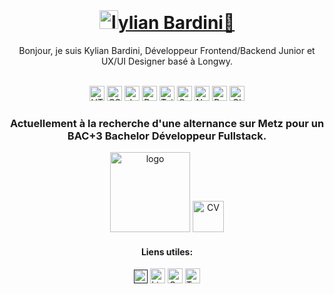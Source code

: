 <div align="center"> <br>

# <a href="www.kylian-bardini.fr"><img alt="logo" width="30px" src="https://kylian-bardini.fr/assets/img/Logo_K.svg" />ylian Bardini:dragon_face:</a>
Bonjour, je suis Kylian Bardini, Développeur Frontend/Backend Junior et
UX/UI Designer basé à Longwy.

<br>


<img alt="HTML" width="24px" src="https://www.vectorlogo.zone/logos/w3_html5/w3_html5-icon.svg" />
<img alt="CSS" width="24px" src="https://www.vectorlogo.zone/logos/w3_css/w3_css-icon.svg" />
<img alt="Javacript" width="24px" src="https://upload.vectorlogo.zone/logos/javascript/images/239ec8a4-163e-4792-83b6-3f6d96911757.svg" />
<img alt="Bootstap" width="24px" src="https://upload.vectorlogo.zone/logos/getbootstrap/images/987f8f6c-263a-47b1-a85d-853cfca215d9.svg" />
<img alt="TailwindCSS" width="24px" src="https://www.vectorlogo.zone/logos/tailwindcss/tailwindcss-icon.svg" />
<img alt="Symfony" width="24px" src="https://www.vectorlogo.zone/logos/symfony/symfony-icon.svg" />
<img alt="NodeJS" width="24px" src="https://www.vectorlogo.zone/logos/nodejs/nodejs-icon.svg" />
<img alt="ReactJS" width="24px" src="https://www.vectorlogo.zone/logos/reactjs/reactjs-icon.svg" />
<img alt="GIT" width="24px" src="https://www.vectorlogo.zone/logos/git-scm/git-scm-icon.svg" />

### Actuellement à la recherche d'une alternance sur Metz pour un BAC+3 Bachelor Développeur Fullstack.

<a href="www.kylian-bardini.fr"><img alt="logo" width="128px" src="https://kylian-bardini.fr/assets/img/mns_logo.png" /></a>
<a align="center" href="https://kylian-bardini.fr/assets/cv/CV_BARDINI_KYLIAN.pdf"><img alt="CV" width="50px" src="https://cdn-icons-png.flaticon.com/512/6588/6588143.png"/></a>
<br>

#### Liens utiles:
<a href=""><img alt="Portfolio" width="22px" src="https://kylian-bardini.fr/assets/img/Logo_K.svg" /></a>
<a href="https://www.linkedin.com/in/kylian-bardini-aa0528234/"><img alt="LinkedIn" width="24px" src="https://www.vectorlogo.zone/logos/linkedin/linkedin-icon.svg" /></a>
<a href="https://codepen.io/kbrdn1"><img alt="Codepen" width="24px" src="https://www.vectorlogo.zone/logos/codepen/codepen-tile.svg" /></a>
<a href="https://twitter.com/kbrdn1"><img alt="Twitter" width="24px" src="https://www.vectorlogo.zone/logos/twitter/twitter-tile.svg" /></a>
</div>
